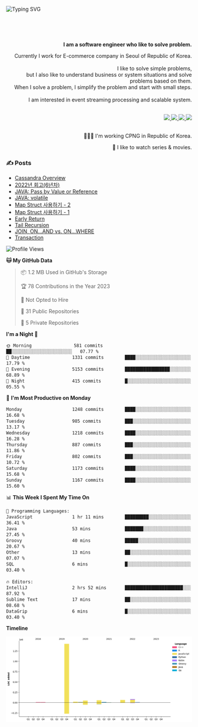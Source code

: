 ![Typing SVG](https://readme-typing-svg.herokuapp.com/?lines=Hello,+I'm+Changkwon+😎&height=150&width=1024&size=40&color=458588&background=282828&center=true&vCenter=true&multiline=false&duration=2000&pause=0)

<div align=right>
  <br/>
  <br/>  
  <br/>
  
  **I am a software engineer who like to solve problem.**<br/>
  
  Currently I work for E-commerce company in Seoul of Republic of Korea.<br/>
  <br/>
  I like to solve simple problems,<br/>
  but I also like to understand business or system situations and solve problems based on them.<br/>
  When I solve a problem, I simplify the problem and start with small steps.<br/>
  <br/>
  I am interested in event streaming processing and scalable system.<br/>
  <br/>
  
  <a href="https://about.spearkkk.dev/" target="_blank">
    <img src="https://img.shields.io/badge/website-305D61.svg?&style=for-the-badge&logo=About.me&logoColor=ffffff&labelColor=305D61&logoWidth=20"/>
  </a>
  <a href="https://www.linkedin.com/in/changkwon-jeong-754376135/" target="_blank">
    <img src="https://img.shields.io/badge/LinkedIn-305D61.svg?&style=for-the-badge&logo=linkedin&logoColor=ffffff&labelColor=305D61&logoWidth=20"/>
  </a>
  <a href="https://about.spearkkk.dev/resume/" target="_blank">
    <img src="https://img.shields.io/badge/resume-305D61.svg?&style=for-the-badge&logo=ReadtheDocs&logoColor=ffffff&labelColor=305D61&logoWidth=20"/>
  </a>
  <a href="https://spearkkk.dev/" target="_blank">
    <img src="https://img.shields.io/badge/blog-305D61.svg?&style=for-the-badge&logo=ReadtheDocs&logoColor=ffffff&labelColor=305D61&logoWidth=20"/>
  </a>
  
  <br/>
  <br/>
  
  👨🏼‍💻 I'm working CPNG in Republic of Korea.
  <br/>
  
  🍿 I like to watch series & movies.
  <br/>

</div>
  
<div align=left>
  
  <div>
    
  ### ✍️ Posts
    
  </div>
  
  <!-- BLOGPOSTS:START -->
- [Cassandra Overview](https://spearkkk.dev/cassandra-overview)
- [2022년 회고(6년차)](https://spearkkk.dev/6년차-회고)
- [JAVA: Pass by Value or Reference](https://spearkkk.dev/java-pass-by-value-or-reference)
- [JAVA: volatile](https://spearkkk.dev/java-volatile)
- [Map Struct 사용하기 - 2](https://spearkkk.dev/map-struct-2)
- [Map Struct 사용하기 - 1](https://spearkkk.dev/map-struct-1)
- [Early Return](https://spearkkk.dev/early-return)
- [Tail Recursion](https://spearkkk.dev/tail-recursion)
- [JOIN, ON...AND vs. ON...WHERE](https://spearkkk.dev/join-on-and-on-where)
- [Transaction](https://spearkkk.dev/transaction)
<!-- BLOGPOSTS:END -->

  
<!--START_SECTION:waka-->
![Profile Views](http://img.shields.io/badge/Profile%20Views-0-blue)

**🐱 My GitHub Data** 

> 📦 1.2 MB Used in GitHub's Storage 
 > 
> 🏆 78 Contributions in the Year 2023
 > 
> 🚫 Not Opted to Hire
 > 
> 📜 31 Public Repositories 
 > 
> 🔑 5 Private Repositories 
 > 
**I'm a Night 🦉** 

```text
🌞 Morning                581 commits         ██░░░░░░░░░░░░░░░░░░░░░░░   07.77 % 
🌆 Daytime                1331 commits        ████░░░░░░░░░░░░░░░░░░░░░   17.79 % 
🌃 Evening                5153 commits        █████████████████░░░░░░░░   68.89 % 
🌙 Night                  415 commits         █░░░░░░░░░░░░░░░░░░░░░░░░   05.55 % 
```
📅 **I'm Most Productive on Monday** 

```text
Monday                   1248 commits        ████░░░░░░░░░░░░░░░░░░░░░   16.68 % 
Tuesday                  985 commits         ███░░░░░░░░░░░░░░░░░░░░░░   13.17 % 
Wednesday                1218 commits        ████░░░░░░░░░░░░░░░░░░░░░   16.28 % 
Thursday                 887 commits         ███░░░░░░░░░░░░░░░░░░░░░░   11.86 % 
Friday                   802 commits         ███░░░░░░░░░░░░░░░░░░░░░░   10.72 % 
Saturday                 1173 commits        ████░░░░░░░░░░░░░░░░░░░░░   15.68 % 
Sunday                   1167 commits        ████░░░░░░░░░░░░░░░░░░░░░   15.60 % 
```


📊 **This Week I Spent My Time On** 

```text
💬 Programming Languages: 
JavaScript               1 hr 11 mins        █████████░░░░░░░░░░░░░░░░   36.41 % 
Java                     53 mins             ███████░░░░░░░░░░░░░░░░░░   27.45 % 
Groovy                   40 mins             █████░░░░░░░░░░░░░░░░░░░░   20.67 % 
Other                    13 mins             ██░░░░░░░░░░░░░░░░░░░░░░░   07.07 % 
SQL                      6 mins              █░░░░░░░░░░░░░░░░░░░░░░░░   03.40 % 

🔥 Editors: 
IntelliJ                 2 hrs 52 mins       ██████████████████████░░░   87.92 % 
Sublime Text             17 mins             ██░░░░░░░░░░░░░░░░░░░░░░░   08.68 % 
DataGrip                 6 mins              █░░░░░░░░░░░░░░░░░░░░░░░░   03.40 % 
```

**Timeline**

![Lines of Code chart](https://raw.githubusercontent.com/spearkkk/spearkkk/main/assets/bar_graph.png)


<!--END_SECTION:waka-->
</div>

